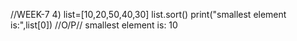 //WEEK-7
4)
list=[10,20,50,40,30]
list.sort()
print("smallest element is:",list[0])
//O/P//
smallest element is: 10
